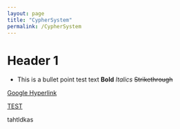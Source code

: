```yaml
---
layout: page
title: "CypherSystem"
permalink: /CypherSystem
---
```

# Header 1

- This is a bullet point
test text
**Bold**
_Italics_
~~Strikethrough~~

[Google Hyperlink](https://www.google.com.au)

[TEST](https://nicolii.github.io/CypherSystem/Players)

tahtldkas